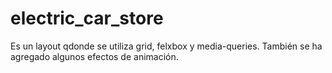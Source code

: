 # electric_car_store
Es un layout qdonde se utiliza grid, felxbox y media-queries. 
También se ha agregado algunos efectos de animación.
